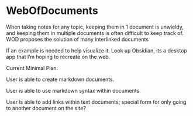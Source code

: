 # WebOfDocuments
When taking notes for any topic, keeping them in 1 document is unwieldy, and keeping them in multiple documents is often difficult to keep track of. WOD proposes the solution of many interlinked documents

If an example is needed to help visualize it. Look up Obsidian, its a desktop app that I’m hoping to recreate on the web.

Current Minimal Plan:

User is able to create markdown documents.

User is able to use markdown syntax within documents.

User is able to add links within text documents; special form for only going to another document on the site?
